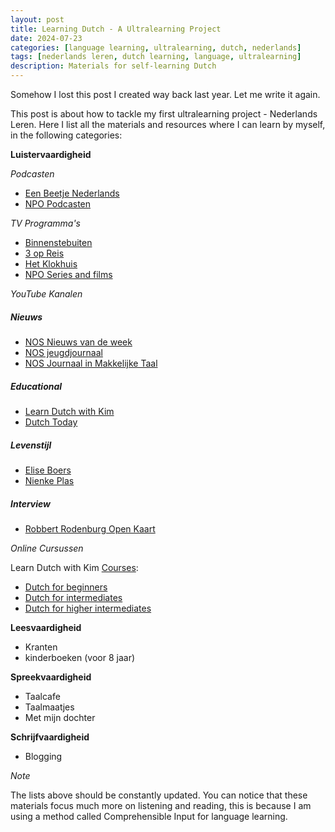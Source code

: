 ```yaml
---
layout: post
title: Learning Dutch - A Ultralearning Project
date: 2024-07-23
categories: [language learning, ultralearning, dutch, nederlands]
tags: [nederlands leren, dutch learning, language, ultralearning]
description: Materials for self-learning Dutch
---
```


Somehow I lost this post I created way back last year. Let me write it again.

This post is about how to tackle my first ultralearning project - Nederlands Leren. Here I list
all the materials and resources where I can learn by myself, in the following categories:

**Luistervaardigheid**

_Podcasten_

- [Een Beetje Nederlands][1]
- [NPO Podcasten][5]

_TV Programma's_

- [Binnenstebuiten][2]
- [3 op Reis][3]
- [Het Klokhuis][4]
- [NPO Series and films][6]

_YouTube Kanalen_

##### Nieuws
- [NOS Nieuws van de week][7]
- [NOS jeugdjournaal][8]
- [NOS Journaal in Makkelijke Taal][nosjournaalmakkelijketaal]

##### Educational
- [Learn Dutch with Kim][9]
- [Dutch Today][14]

##### Levenstijl

- [Elise Boers][16]
- [Nienke Plas][17]

##### Interview

- [Robbert Rodenburg Open Kaart][15]

_Online Cursussen_

Learn Dutch with Kim [Courses][13]:

- [Dutch for beginners][10]
- [Dutch for intermediates][11]
- [Dutch for higher intermediates][12]


**Leesvaardigheid**

- Kranten
- kinderboeken (voor 8 jaar)


**Spreekvaardigheid**

- Taalcafe
- Taalmaatjes
- Met mijn dochter


**Schrijfvaardigheid**

- Blogging


_Note_

The lists above should be constantly updated. You can notice that these materials focus much more
on listening and reading, this is because I am using a method called Comprehensible Input for
language learning.

[1]: https://www.eenbeetjenederlands.nl/
[2]: https://binnenstebuiten.kro-ncrv.nl/terugkijken
[3]: https://npo.nl/start/serie/3-op-reis
[4]: https://hetklokhuis.nl/tv-uitzendingen/
[5]: https://npo.nl/collecties/nieuw-op-npo-luister
[6]: https://npo.nl/start
[7]: https://www.youtube.com/c/NOSNieuwsvandeWeek
[8]: https://www.youtube.com/c/jeugdjournaal
[9]: https://www.youtube.com/@learndutchwithkim
[10]: https://courses.learndutchwithkim.com/courses/dutch-beginners-course?affcode=410617_3syq7-zz
[11]: https://courses.learndutchwithkim.com/courses/dutch-for-intermediates?affcode=410617_3syq7-zz
[12]: https://courses.learndutchwithkim.com/courses/dutch-for-higher-intermediates?affcode=410617_3syq7-zz
[13]: https://courses.learndutchwithkim.com?affcode=410617_3syq7-zz
[14]: https://www.youtube.com/@dutchtoday
[15]: https://www.youtube.com/c/RobbertRodenburg
[16]: https://www.youtube.com/@eliseboers
[17]: https://www.youtube.com/@NienkePlasvideos
[nosjournaalmakkelijketaal]: https://www.youtube.com/@NOSJournaalinMakkelijkeTaal